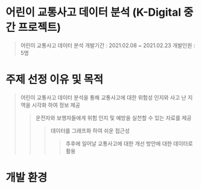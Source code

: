 # 어린이 교통사고 데이터 분석 (K-Digital 중간 프로젝트)
> 어린이 교통사고 데이터 분석
> 개발기간 : 2021.02.08 ~ 2021.02.23
> 개발인원 : 5명

# 주제 선정 이유 및 목적
> 어린이 교통사고 데이터 분석을 통해 교통사고에 대한 위험성 인지와 사고 난 지역을 시각화 하여 정보 제공
> > 운전자와 보행자들에게 위험 인지 및 예방을 실천할 수 있는 자료를 제공
> > > 데이터를 그래프화 하여 쉬운 접근성
> > > > 추후에 일어날 교통사고에 대한 개선 방안에 대한 데이터로 활용

# 개발 환경



